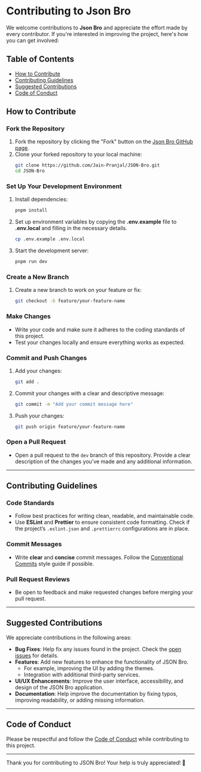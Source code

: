 # Contributing to Json Bro

We welcome contributions to **Json Bro** and appreciate the effort made by every contributor. If you're interested in improving the project, here's how you can get involved:

## Table of Contents

- [How to Contribute](#how-to-contribute)
- [Contributing Guidelines](#contributing-guidelines)
- [Suggested Contributions](#suggested-contributions)
- [Code of Conduct](#code-of-conduct)

## How to Contribute

### Fork the Repository

1. Fork the repository by clicking the "Fork" button on the [Json Bro GitHub page](https://github.com/Jain-Pranjal/JSON-Bro).
2. Clone your forked repository to your local machine:
    ```bash
    git clone https://github.com/Jain-Pranjal/JSON-Bro.git
    cd JSON-Bro
    ```

### Set Up Your Development Environment

1. Install dependencies:
    ```bash
    pnpm install
    ```
2. Set up environment variables by copying the **.env.example** file to **.env.local** and filling in the necessary details.

    ```bash
    cp .env.example .env.local
    ```

3. Start the development server:
    ```bash
    pnpm run dev
    ```

### Create a New Branch

1. Create a new branch to work on your feature or fix:
    ```bash
    git checkout -b feature/your-feature-name
    ```

### Make Changes

- Write your code and make sure it adheres to the coding standards of this project.
- Test your changes locally and ensure everything works as expected.

### Commit and Push Changes

1. Add your changes:
    ```bash
    git add .
    ```
2. Commit your changes with a clear and descriptive message:
    ```bash
    git commit -m "Add your commit message here"
    ```
3. Push your changes:
    ```bash
    git push origin feature/your-feature-name
    ```

### Open a Pull Request

- Open a pull request to the `dev` branch of this repository. Provide a clear description of the changes you’ve made and any additional information.

---

## Contributing Guidelines

### Code Standards

- Follow best practices for writing clean, readable, and maintainable code.
- Use **ESLint** and **Prettier** to ensure consistent code formatting. Check if the project’s `.eslint.json` and `.prettierrc` configurations are in place.

### Commit Messages

- Write **clear** and **concise** commit messages. Follow the [Conventional Commits](https://www.conventionalcommits.org/) style guide if possible.

### Pull Request Reviews

- Be open to feedback and make requested changes before merging your pull request.

---

## Suggested Contributions

We appreciate contributions in the following areas:

- **Bug Fixes**: Help fix any issues found in the project. Check the [open issues](https://github.com/Jain-Pranjal/JSON-Bro/issues) for details.
- **Features**: Add new features to enhance the functionality of JSON Bro.
    - For example, improving the UI by adding the themes.
    - Integration with additional third-party services.
- **UI/UX Enhancements**: Improve the user interface, accessibility, and design of the JSON Bro application.
- **Documentation**: Help improve the documentation by fixing typos, improving readability, or adding missing information.

---

## Code of Conduct

Please be respectful and follow the [Code of Conduct](https://www.contributor-covenant.org/version/2/0/code_of_conduct/) while contributing to this project.

---

Thank you for contributing to JSON Bro! Your help is truly appreciated! 🚀
